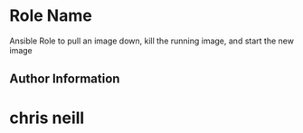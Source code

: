 Role Name
========

Ansible Role to pull an image down, kill the running image, and start the new image

Author Information
------------------

# chris neill
###         #
